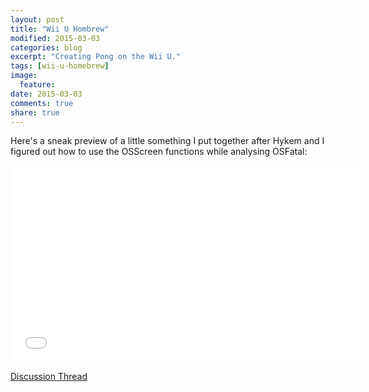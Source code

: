 ```yaml
---
layout: post
title: "Wii U Hombrew"
modified: 2015-03-03
categories: blog
excerpt: "Creating Pong on the Wii U."
tags: [wii-u-homebrew]
image:
  feature:
date: 2015-03-03
comments: true
share: true
---
```

Here's a sneak preview of a little something I put together after Hykem and I figured out how to use the OSScreen functions while analysing OSFatal:

<iframe width="560" height="315" src="//www.youtube.com/embed/5ca_qIKwPwY" frameborder="0"> </iframe>

<a href="http://gbatemp.net/threads/video-first-wii-u-homebrew-game-pong.383020/">Discussion Thread</a>
